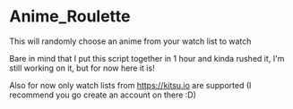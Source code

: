 # Anime_Roulette
This will randomly choose an anime from your watch list to watch

Bare in mind that I put this script together in 1 hour and kinda rushed it, I'm still working on it, but for now here it is!

Also for now only watch lists from https://kitsu.io are supported (I recommend you go create an account on there :D)
